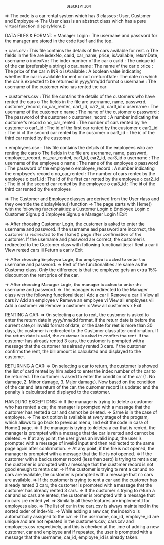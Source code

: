                                 DESCRIPTION        

=> The code is a car rental system which has 3 classes : User, Customer and Employee => The User class is an abstract class which has a pure virtual function displayMenu()

DATA FILES & FORMAT: • Manager Login : The username and password for the manager are stored in the code itself and the top.

• cars.csv : This file contains the details of the cars available for rent. o The fields in the file are indexNo, carId, car_name, price, isAvailable, returnDate, username o indexNo : The index number of the car o carId : The unique id of the car (preferably a string) o car_name : The name of the car o price : The price of the car in INR o isAvailable : A boolean value indicating whether the car is available for rent or not o returnDate : The date on which the car is expected to be returned in yyyy/mm/dd format o username : The username of the customer who has rented the car

• customers.csv : This file contains the details of the customers who have rented the cars o The fields in the file are username, name, password, customer_record, no_car_rented, car1_id, car2_id, car3_id o username : The username of the customer o name : The name of the customer o password : The password of the customer o customer_record : A number indicating the customer’s record o no_car_rented : The number of cars rented by the customer o car1_id : The id of the first car rented by the customer o car2_id : The id of the second car rented by the customer o car3_id : The id of the third car rented by the customer

• employees.csv : This file contains the details of the employees who are renting the cars o The fields in the file are username, name, password, employee_record, no_car_rented, car1_id, car2_id, car3_id o username : The username of the employee o name : The name of the employee o password : The password of the employee o employee_record : A number indicating the employee’s record o no_car_rented : The number of cars rented by the employee o car1_id : The id of the first car rented by the employee o car2_id : The id of the second car rented by the employee o car3_id : The id of the third car rented by the employee

=> The Customer and Employee classes are derived from the User class and they override the displayMenu() function => The page starts with Home() with the following functionalities: a Customer Login b Employee Login c Customer Signup d Employee Signup e Manager Login f Exit

=> After choosing Customer Login, the customer is asked to enter the username and password. If the username and password are incorrect, the customer is redirected to the Home() page after confirmation of the customer. If the username and password are correct, the customer is redirected to the Customer class with following functionalities: i Rent a car ii View rented cars iii Return a car iv Exit

=> After choosing Employee Login, the employee is asked to enter the username and password. => Rest of the functionalities are same as the Customer class. Only the difference is that the employee gets an extra 15% discount on the rent price of the car.

=> After choosing Manager Login, the manager is asked to enter the username and password. => The manager is redirected to the Manager class with the following functionalities: i Add a car ii Remove a car iii View all cars iv Add an employee v Remove an employee vi View all employees vii Add a customer viii Remove a customer ix View all customers x Exit

RENTING A CAR: => On selecting a car to rent, the customer is asked to enter the return date in yyyy/mm/dd format. If the return date is before the current date,or invalid format of date, or the date for rent is more than 30 days, the customer is redirected to the Customer class after confirmation. If the return date is valid, the customer is asked to confirm the rent. If the customer has already rented 3 cars, the customer is prompted with a message that the customer has already rented 3 cars. If the customer confirms the rent, the bill amount is calculated and displayed to the customer.

RETURNING A CAR: => On selecting a car to return, the customer is showed the list of card rented by him asked to enter the index number of the car to be returned. The customer is asked to enter the condition of the car (1. No damage, 2. Minor damage, 3. Major damage). Now based on the condition of the car and late return of the car, the customer record is updated and the penalty is calculated and displayed to the customer.

HANDLING EXCEPTIONS: => If the manager is trying to delete a customer who has rented a car, the manager is prompted with a message that the customer has rented a car and cannot be deleted. => Same is in the case of employee. => The exit option is available at every stage of the program, which allows to go back to previous menu, and exit the code in case of Home() page. => If the manager is trying to deletea a car that is rented, the manager is prompted with a message that the car is rented and cannot be deleted. => If at any point, the user gives an invalid input, the user is prompted with a message of invalid input and then redirected to the same page again after confirmation. => At any point, if the file is not opened, the manager is prompted with a message that the file is not opened. => If the customer with a bad customer record (less than zero) is trying to rent a car, the customer is prompted with a message that the customer record is not good enough to rent a car. => If the customer is trying to rent a car and no cars are available, the customer is prompted with a message that no cars are available. => If the customer is trying to rent a car and the customer has already rented 3 cars, the customer is prompted with a message that the customer has already rented 3 cars. => If the customer is trying to return a car and no cars are rented, the customer is prompted with a message that no cars are rented yet. => Similarly all these features are implementd for employees also. => The list of car in the cars.csv is always maintained in the sorted order of indexNo. => While adding a new car, the indexNo is automatically assigned to the car. => The username, car_id, employee_id are unique and are not repeated in the customers.csv, cars.csv and employees.csv respectively, and this is checked at the time of adding a new customer, car and employee and if repeated, the user is prompted with a message that the username, car_id, employee_id is already taken.
